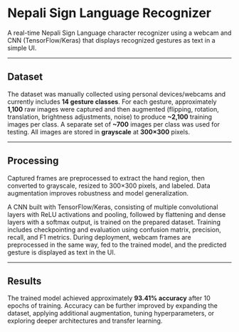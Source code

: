 # Nepali Sign Language Recognizer

A real-time Nepali Sign Language character recognizer using a webcam and CNN (TensorFlow/Keras) that displays recognized gestures as text in a simple UI.

---

## Dataset

The dataset was manually collected using personal devices/webcams and currently includes **14 gesture classes**. For each gesture, approximately **1,100** raw images were captured and then augmented (flipping, rotation, translation, brightness adjustments, noise) to produce **~2,100** training images per class. A separate set of **~700** images per class was used for testing. All images are stored in **grayscale** at **300×300** pixels.

---

## Processing

Captured frames are preprocessed to extract the hand region, then converted to grayscale, resized to 300×300 pixels, and labeled. Data augmentation improves robustness and model generalization.

A CNN built with TensorFlow/Keras, consisting of multiple convolutional layers with ReLU activations and pooling, followed by flattening and dense layers with a softmax output, is trained on the prepared dataset. Training includes checkpointing and evaluation using confusion matrix, precision, recall, and F1 metrics. During deployment, webcam frames are preprocessed in the same way, fed to the trained model, and the predicted gesture is displayed as text in the UI.

---

## Results

The trained model achieved approximately **93.41% accuracy** after 10 epochs of training. Accuracy can be further improved by expanding the dataset, applying additional augmentation, tuning hyperparameters, or exploring deeper architectures and transfer learning.
